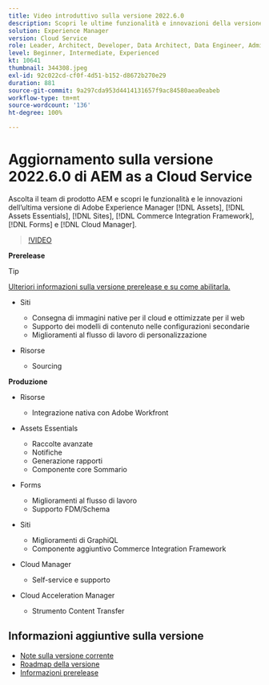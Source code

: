 ```yaml
---
title: Video introduttivo sulla versione 2022.6.0
description: Scopri le ultime funzionalità e innovazioni della versione 2022-6-0 di Adobe Experience Manager  [!DNL Assets Essentials], [!DNL Sites], [!DNL Screens], [!DNL Forms]  e  [!DNL Cloud Foundation].
solution: Experience Manager
version: Cloud Service
role: Leader, Architect, Developer, Data Architect, Data Engineer, Admin, User
level: Beginner, Intermediate, Experienced
kt: 10641
thumbnail: 344308.jpeg
exl-id: 92c022cd-cf0f-4d51-b152-d8672b270e29
duration: 881
source-git-commit: 9a297cda953d4414131657f9ac84580aea0eabeb
workflow-type: tm+mt
source-wordcount: '136'
ht-degree: 100%

---
```


# Aggiornamento sulla versione 2022.6.0 di AEM as a Cloud Service

Ascolta il team di prodotto AEM e scopri le funzionalità e le innovazioni dell’ultima versione di Adobe Experience Manager [!DNL Assets], [!DNL Assets Essentials], [!DNL Sites], [!DNL Commerce Integration Framework], [!DNL Forms] e [!DNL Cloud Manager].

>[!VIDEO](https://video.tv.adobe.com/v/344308/?quality=12&learn=on)

**Prerelease**

>[!TIP]
>
>[Ulteriori informazioni sulla versione prerelease e su come abilitarla.](https://experienceleague.adobe.com/docs/experience-manager-cloud-service/content/release-notes/prerelease.html?lang=it)

* Siti
   * Consegna di immagini native per il cloud e ottimizzate per il web
   * Supporto dei modelli di contenuto nelle configurazioni secondarie
   * Miglioramenti al flusso di lavoro di personalizzazione

* Risorse
   * Sourcing

**Produzione**

* Risorse
   * Integrazione nativa con Adobe Workfront

* Assets Essentials
   * Raccolte avanzate
   * Notifiche
   * Generazione rapporti
   * Componente core Sommario

* Forms
   * Miglioramenti al flusso di lavoro
   * Supporto FDM/Schema

* Siti
   * Miglioramenti di GraphiQL
   * Componente aggiuntivo Commerce Integration Framework

* Cloud Manager
   * Self-service e supporto

* Cloud Acceleration Manager
   * Strumento Content Transfer

<!-- Have questions about the release?  Discuss the release in [Experience League Communities](https://adobe.ly/3NDPR8Y). -->

## Informazioni aggiuntive sulla versione

* [Note sulla versione corrente](https://experienceleague.adobe.com/docs/experience-manager-cloud-service/content/release-notes/home.html?lang=it)
* [Roadmap della versione](https://experienceleague.adobe.com/docs/experience-manager-release-information/aem-release-updates/update-releases-roadmap.html?lang=it)
* [Informazioni prerelease](https://experienceleague.adobe.com/docs/experience-manager-cloud-service/content/release-notes/prerelease.html?lang=it)
